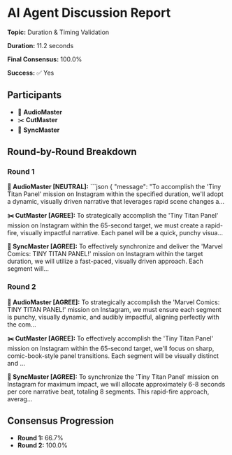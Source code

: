 # AI Agent Discussion Report

**Topic:** Duration & Timing Validation

**Duration:** 11.2 seconds

**Final Consensus:** 100.0%

**Success:** ✅ Yes

## Participants

- 🎵 **AudioMaster**
- ✂️ **CutMaster**
- 🎯 **SyncMaster**

## Round-by-Round Breakdown

### Round 1

**🎵 AudioMaster [NEUTRAL]:** ```json
{
    "message": "To accomplish the 'Tiny Titan Panel' mission on Instagram within the specified duration, we'll adopt a dynamic, visually driven narrative that leverages rapid scene changes a...

**✂️ CutMaster [AGREE]:** To strategically accomplish the 'Tiny Titan Panel' mission on Instagram within the 65-second target, we must create a rapid-fire, visually impactful narrative. Each panel will be a quick, punchy visua...

**🎯 SyncMaster [AGREE]:** To effectively synchronize and deliver the 'Marvel Comics: TINY TITAN PANEL!' mission on Instagram within the target duration, we will utilize a fast-paced, visually driven approach. Each segment will...

### Round 2

**🎵 AudioMaster [AGREE]:** To strategically accomplish the 'Marvel Comics: TINY TITAN PANEL!' mission on Instagram, we must ensure each segment is punchy, visually dynamic, and audibly impactful, aligning perfectly with the com...

**✂️ CutMaster [AGREE]:** To effectively accomplish the 'Tiny Titan Panel' mission on Instagram within the 65-second target, we'll focus on sharp, comic-book-style panel transitions. Each segment will be visually distinct and ...

**🎯 SyncMaster [AGREE]:** To synchronize the 'Tiny Titan Panel' mission on Instagram for maximum impact, we will allocate approximately 6-8 seconds per core narrative beat, totaling 8 segments. This rapid-fire approach, averag...

## Consensus Progression

- **Round 1:** 66.7%
- **Round 2:** 100.0%
